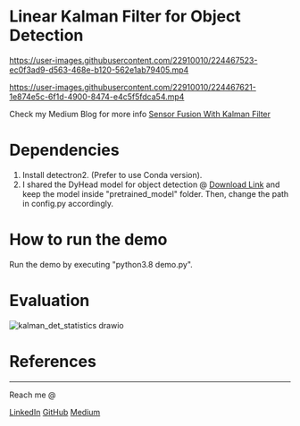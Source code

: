 # Linear Kalman Filter for Object Detection

https://user-images.githubusercontent.com/22910010/224467523-ec0f3ad9-d563-468e-b120-562e1ab79405.mp4


https://user-images.githubusercontent.com/22910010/224467621-1e874e5c-6f1d-4900-8474-e4c5f5fdca54.mp4


Check my Medium Blog for more info [Sensor Fusion With Kalman Filter](https://medium.com/@satya15july_11937/sensor-fusion-with-kalman-filter-c648d6ec2ec2)


# Dependencies
1. Install detectron2.[](https://github.com/facebookresearch/detectron2/blob/main/INSTALL.md) (Prefer to use Conda version).
2. I shared the DyHead model for object detection @ [Download Link](https://drive.google.com/file/d/1crnLwbuk7GaXCUNXgtk6Rw71-rwIVArf/view?usp=sharing) and keep the model inside "pretrained_model" folder. Then, change the path in config.py accordingly.


# How to run the demo

Run the demo by executing "python3.8 demo.py".

# Evaluation

![kalman_det_statistics drawio](https://user-images.githubusercontent.com/22910010/224467774-932a4996-5e91-4b2f-84b0-0ceaed211ef7.png)


# References

---
Reach me @

[LinkedIn](https://www.linkedin.com/in/satya1507/) [GitHub](https://github.com/satya15july) [Medium](https://medium.com/@satya15july_11937)






